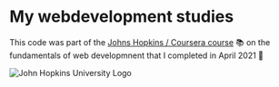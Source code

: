 # My webdevelopment studies

This code was part of the [Johns Hopkins / Coursera course](https://www.coursera.org/learn/html-css-javascript-for-web-developers)  📚  on the fundamentals of web developmnent that I completed in April 2021 🎉



![John Hopkins University Logo](https://d3njjcbhbojbot.cloudfront.net/api/utilities/v1/imageproxy/https://s3.amazonaws.com/coursera_assets/xdp/jhu_v3.svg?auto=format%2Ccompress&dpr=1&h=50)




